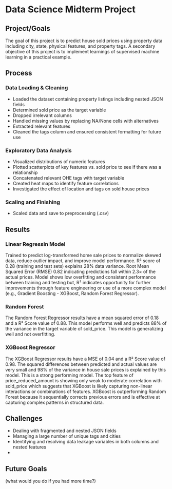 # Data Science Midterm Project

## Project/Goals

The goal of this project is to predict house sold prices using property data including city, state, physical features, and property tags. A secondary objective of this project is to implement learnings of supervised machine learning in a practical example. 

## Process
### Data Loading & Cleaning
-  Loaded the dataset containing property listings including nested JSON fields
-  Determined sold price as the target variable
-  Dropped irrelevant columns
-  Handled missing values by replacing NA/None cells with alternatives
-  Extracted relevant features
-  Cleaned the tags column and ensured consistent formatting for future use
### Exploratory Data Analysis
- Visualized distributions of numeric features
- Plotted scatterplots of key features vs. sold price to see if there was a relationship
- Concatenated relevant OHE tags with target variable
- Created heat maps to identify feature correlations
- Investigated the effect of location and tags on sold house prices
### Scaling and Finishing
- Scaled data and save to preprocessing (.csv)

## Results
### Linear Regressin Model
Trained to predict log-transformed home sale prices to normalize skewed data, reduce outlier impact, and improve model performance. R² score of 0.28 (training and test sets) explains 28% data variance. Root Mean Squared Error (RMSE) 0.82 indicating predictions fall within 2.3× of the actual prices. Model shows low overfitting and consistent performance between training and testing but, R² indicates opportunity for further improvements through feature engineering or use of a more complex model (e.g., Gradient Boosting - XGBoost, Random Forest Regressor).

### Random Forest
The Random Forest Regressor results have a mean squared error of 0.18 and a R² Score value of 0.88. This model performs well and predicts 88% of the variance in the target variable of sold_price. This model is generalizing well and not overfitting. 

### XGBoost Regressor
The XGBoost Regressor results have a MSE of 0.04 and a R² Score value of 0.98. The squared differences between predicted and actual values are very small and 98% of the variance in house sale prices is explained by this model. This is a strong performing model. The top feature of price_reduced_amount is showing only weak to moderate correlation with sold_price which suggests that XGBoost is likely capturing non-linear interactions or combinations of features. XGBoost is outperforming Random Forest because it sequentially corrects previous errors and is effective at capturing complex patterns in structured data.

## Challenges 
- Dealing with fragmented and nested JSON fields
- Managing a large number of unique tags and cities 
- Identifying and resolving data leakage variables in both columns and nested features
- 

## Future Goals
(what would you do if you had more time?)
